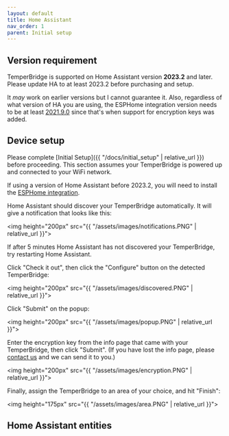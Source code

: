 ```yaml
---
layout: default
title: Home Assistant
nav_order: 1
parent: Initial setup
---
```


## Version requirement

TemperBridge is supported on Home Assistant version **2023.2** and later. Please update HA to at least 2023.2 before purchasing and setup.

It *may* work on earlier versions but I cannot guarantee it. Also, regardless of what version of HA you are using, 
the ESPHome integration version needs to be at least [2021.9.0](https://esphome.io/changelog/2021.9.0.html) since that's 
when support for encryption keys was added.

## Device setup 

Please complete [Initial Setup]({{ "/docs/initial_setup" | relative_url }}) before proceeding. This section assumes your TemperBridge is powered up and connected to your WiFi network.

If using a version of Home Assistant before 2023.2, you will need to install the [ESPHome integration](https://www.home-assistant.io/integrations/esphome/).

Home Assistant should discover your TemperBridge automatically. It will give a notification that looks like this:

<img height="200px" src="{{ "/assets/images/notifications.PNG" | relative_url }}">

If after 5 minutes Home Assistant has not discovered your TemperBridge, try restarting Home Assistant.

Click "Check it out", then click the "Configure" button on the detected TemperBridge:

<img height="200px" src="{{ "/assets/images/discovered.PNG" | relative_url }}">

Click "Submit" on the popup:

<img height="200px" src="{{ "/assets/images/popup.PNG" | relative_url }}">

Enter the encryption key from the info page that came with your TemperBridge, then click "Submit". (If you have lost the info page, 
please [contact us](https://www.temperbridge.com/contact) and we can send it to you.)

<img height="200px" src="{{ "/assets/images/encryption.PNG" | relative_url }}">

Finally, assign the TemperBridge to an area of your choice, and hit "Finish":

<img height="175px" src="{{ "/assets/images/area.PNG" | relative_url }}">

## Home Assistant entities

